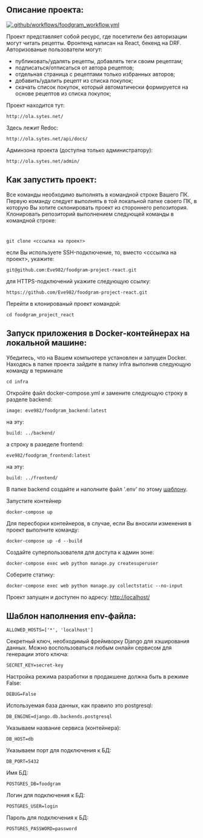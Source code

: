 ## **Описание проекта:**

[![.github/workflows/foodgram_workflow.yml](https://github.com/Eve982/foodgram-project-react/actions/workflows/foodgram_workflow.yml/badge.svg)](https://github.com/Eve982/foodgram-project-react/actions/workflows/foodgram_workflow.yml)

Проект представляет собой ресурс, где посетители без авторизации могут читать рецепты. Фронтенд написан на React, бекенд на DRF.
Авторизованые пользователи могут:
- публиковать/удалять рецепты, добавлять теги своим рецептам;
- подписаться/отписаться от автора рецептов;
- отдельная страница с рецептами только избранных авторов;
- добавить/удалить рецепт из списка покупок;
- скачать список покупок, который автоматически формируется на основе рецептов из списка покупок;

Проект находится тут:
```
http://ola.sytes.net/
```
Здесь лежит Redoc:
```
http://ola.sytes.net/api/docs/
```
Админзона проекта (доступна только администратору):
```
http://ola.sytes.net/admin/
```

## **Как запустить проект:**
Все команды необходимо выполнять в командной строке Вашего ПК. Первую команду следует выполнять в той локальной папке своего ПК, в которую Вы хотите склонировать проект из стороннего репозитория.
Клонировать репозиторий выполнением следующей команды в командной строке:
#
```
git clone <сссылка на проект>
```
если Вы используете SSH-подключение, то, вместо <сссылка на проект>, укажите:
```
git@github.com:Eve982/foodgram-project-react.git
```
для HTTPS-подключений укажите следующую ссылку:
```
https://github.com/Eve982/foodgram-project-react.git
```
Перейти в клонированый проект командой:
```
cd foodgram_project_react
```
## Запуск приложения в Docker-контейнерах на локальной машине:

Убедитесь, что на Вашем компьютере установлен и запущен Docker.
Находясь в папке проекта зайдите в папку infra выполнив следующую команду в терминале
```
cd infra
```
Откройте файл docker-compose.yml и замените следующую строку в разделе backend:
```
image: eve982/foodgram_backend:latest
```
на эту:
```
build: ../backend/
```
а строку в разеделе frontend:
```
eve982/foodgram_frontend:latest
```
на эту:
```
build: ../frontend/
```
В папке backend создайте и наполните файл '.env' по этому [шаблону](#шаблон-наполнения-env-файла).

Запустите контейнер
```
docker-compose up
```
Для пересборки контейнеров, в случае, если Вы вносили изменения в проект выполните команду:
```
docker-compose up -d --build
```
Создайте суперпользователя для доступа к админ зоне:
```
docker-compose exec web python manage.py createsuperuser
```
Соберите статику:
```
docker-compose exec web python manage.py collectstatic --no-input
```
Проект запущен и доступен по адресу: [http://localhost/](http://localhost/)

<!-- ### **Загрузка тестовых данных в БД**
Узнать CONTAINER ID запущенных контейнеров можно выполнив команду:
```
docker container ls
```
Получить список всех контейнеров можно выполнив команду:
```
docker container ls -a
```
Список только названий и ID контейнеров:
```
 docker container ls --format="table {{.ID}}\t{{.Names}}"
```
Остановить все запущеные контейнеры:
```
docker container stop $(docker container ls -q)
```
Чтобы загрузить тестовые данные в БД, перейдите в каталог проекта и скопируйте файл базы данных в контейнер приложения (Вам нужен контейнер с приставкой -web в названии):
```
docker cp fixtures.json <CONTAINER ID>:/app
```
СПОСОБ 1:
Выполните команду:
```
docker-compose exec web python manage.py loaddata fixtures.json
```
СПОСОБ 2:
Перейдите в контейнер приложения:
```
docker container exec -it <CONTAINER ID> bash
```
Выполните команду для загрузки данных в БД:
```
python manage.py loaddata
```
Для того чтоб сохранить внесенные изменения в БД:
```
docker-compose exec web python manage.py dumpdata > fixtures.json
``` -->
## **Шаблон наполнения env-файла:**

```
ALLOWED_HOSTS=['*', 'localhost']
```
Cекретный ключ, необходимый фреймворку Django для хэширования данных. Можно воспользоваться любым онлайн сервисом для генерации этого ключа:
```
SECRET_KEY=secret-key
```
Настройка режима разработки в продакшене должна быть в режиме False:
```
DEBUG=False
```
Используемая база данных, как правило это postgresql:
```
DB_ENGINE=django.db.backends.postgresql
```
Указываем название сервиса (контейнера):
```
DB_HOST=db
```
Указываем порт для подключения к БД:
```
DB_PORT=5432
```
Имя БД:
```
POSTGRES_DB=foodgram
```
Логин для подключения к БД:
```
POSTGRES_USER=login
```
Пароль для подключения к БД:
```
POSTGRES_PASSWORD=password
```
<!-- Далее, перейдите на Вашу страницу GitHub(GitLab) в раздел 'Actions secrets and variables' и добавьте все указанные выше переменные. Кроме того, Вам нужно добавить еще несколько переменные:
Здесь нужно указать IP-адрес Вашего сервера и его доменное имя(при наличии):
```
ALLOWED_HOSTS=['публичный_IP_адрес_сервера', 'example.syte.net', 'localhost', '*']
```
```
HOST=<публичный_IP_Вашего_сервера>
```
```
USER=логин_созданный_при_создании_сервера
```
```
SSH_KEY=[приватный_ключ_с_локальной_машины](#чтобы-вывести-список-всех-ключей-в-терминал-локальной-машины)
```
```
DOCKER_PASSWORD=Docker_пароль
```
```
DOCKER_USERNAME=Docker_логин
```
```
TELEGRAM_TO=имя_телеграм_бота
```
```
TELEGRAM_TOKEN=телеграм_токен
```

Зайти на свой сервер выполнив в терминале локальной машины команду:
```
ssh <логин_созданный_при_создании_сервера>@<публичный_IP_адрес_сервера>
```
Скачать проект на сервер командой 'git clone' [по аналогии с тем, как описано выше](#) для локальной машины.

На локальной машине из корня проекта выполнить команды для отправки всех изменений в Ваш репозиторий на GitHub или GitLab, если Вы используете его:
```
git add .
git commit -m 'change setiings for new server'
git push
```
Зайдите на страницу своего удаленного репозитория в раздел Actions и дождитесь пока весь workflow успешно завершится.

После успешного деплоя на Ваш сервер, Вам останется лишь выполнить пару команд на сервере.

Войти в командную строку контейнера на сервере:
```
sudo docker exec -it infra-backend-1 bash
```
Выполнить команду для сбороа статики:
```
docker-compose exec backend python manage.py collectstatic --no-input
```
Проект успешно запущен на Вашем сервере!


# Где взять приватный SSH-ключ:
Выполните в терминале локальной машины команду для получения списка всех SSH-ключей:
```
ls -al ~/.ssh
```
Приватный ключ может называться id_rsa или id_ed25519 без расширения .pub. Чтобы скопировать его в буфер обмена выполните команду:
```
pbcopy < ~/.ssh/<название_ключа>
``` -->